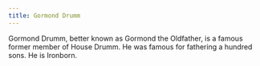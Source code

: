 ```yaml
---
title: Gormond Drumm
---
```


Gormond Drumm, better known as Gormond the Oldfather, is a famous former member of House Drumm. He was famous for fathering a hundred sons. He is Ironborn.


